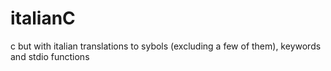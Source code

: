 # italianC
c but with italian translations to sybols (excluding a few of them), keywords and stdio functions
